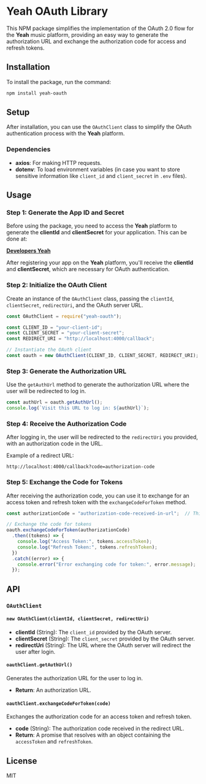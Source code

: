 # Yeah OAuth Library

This NPM package simplifies the implementation of the OAuth 2.0 flow for the **Yeah** music platform, providing an easy way to generate the authorization URL and exchange the authorization code for access and refresh tokens.

## Installation

To install the package, run the command:

```bash
npm install yeah-oauth
```

## Setup

After installation, you can use the `OAuthClient` class to simplify the OAuth authentication process with the **Yeah** platform.

### Dependencies

- **axios**: For making HTTP requests.
- **dotenv**: To load environment variables (in case you want to store sensitive information like `client_id` and `client_secret` in `.env` files).

## Usage

### Step 1: Generate the App ID and Secret

Before using the package, you need to access the **Yeah** platform to generate the **clientId** and **clientSecret** for your application. This can be done at:

[**Developers Yeah**](https://...)

After registering your app on the **Yeah** platform, you'll receive the **clientId** and **clientSecret**, which are necessary for OAuth authentication.

### Step 2: Initialize the OAuth Client

Create an instance of the `OAuthClient` class, passing the `clientId`, `clientSecret`, `redirectUri`, and the OAuth server URL.

```javascript
const OAuthClient = require("yeah-oauth");

const CLIENT_ID = "your-client-id";
const CLIENT_SECRET = "your-client-secret";
const REDIRECT_URI = "http://localhost:4000/callback";

// Instantiate the OAuth client
const oauth = new OAuthClient(CLIENT_ID, CLIENT_SECRET, REDIRECT_URI);
```

### Step 3: Generate the Authorization URL

Use the `getAuthUrl` method to generate the authorization URL where the user will be redirected to log in.

```javascript
const authUrl = oauth.getAuthUrl();
console.log(`Visit this URL to log in: ${authUrl}`);
```

### Step 4: Receive the Authorization Code

After logging in, the user will be redirected to the `redirectUri` you provided, with an authorization code in the URL.

Example of a redirect URL:

```
http://localhost:4000/callback?code=authorization-code
```

### Step 5: Exchange the Code for Tokens

After receiving the authorization code, you can use it to exchange for an access token and refresh token with the `exchangeCodeForToken` method.

```javascript
const authorizationCode = "authorization-code-received-in-url";  // This code comes in the callback URL

// Exchange the code for tokens
oauth.exchangeCodeForToken(authorizationCode)
  .then((tokens) => {
    console.log("Access Token:", tokens.accessToken);
    console.log("Refresh Token:", tokens.refreshToken);
  })
  .catch((error) => {
    console.error("Error exchanging code for token:", error.message);
  });
```

## API

### `OAuthClient`

#### `new OAuthClient(clientId, clientSecret, redirectUri)`

- **clientId** (String): The `client_id` provided by the OAuth server.
- **clientSecret** (String): The `client_secret` provided by the OAuth server.
- **redirectUri** (String): The URL where the OAuth server will redirect the user after login.

#### `oauthClient.getAuthUrl()`

Generates the authorization URL for the user to log in.

- **Return**: An authorization URL.

#### `oauthClient.exchangeCodeForToken(code)`

Exchanges the authorization code for an access token and refresh token.

- **code** (String): The authorization code received in the redirect URL.
- **Return**: A promise that resolves with an object containing the `accessToken` and `refreshToken`.

## License

MIT
